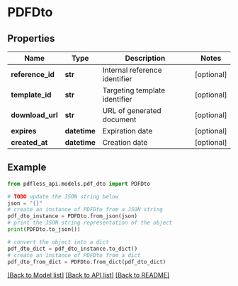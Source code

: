 # PDFDto


## Properties

Name | Type | Description | Notes
------------ | ------------- | ------------- | -------------
**reference_id** | **str** | Internal reference identifier | [optional] 
**template_id** | **str** | Targeting template identifier | [optional] 
**download_url** | **str** | URL of generated document | [optional] 
**expires** | **datetime** | Expiration date | [optional] 
**created_at** | **datetime** | Creation date | [optional] 

## Example

```python
from pdfless_api.models.pdf_dto import PDFDto

# TODO update the JSON string below
json = "{}"
# create an instance of PDFDto from a JSON string
pdf_dto_instance = PDFDto.from_json(json)
# print the JSON string representation of the object
print(PDFDto.to_json())

# convert the object into a dict
pdf_dto_dict = pdf_dto_instance.to_dict()
# create an instance of PDFDto from a dict
pdf_dto_from_dict = PDFDto.from_dict(pdf_dto_dict)
```
[[Back to Model list]](../README.md#documentation-for-models) [[Back to API list]](../README.md#documentation-for-api-endpoints) [[Back to README]](../README.md)


